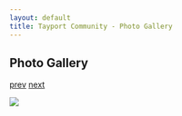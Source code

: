 ```yaml
---
layout: default
title: Tayport Community - Photo Gallery
---
```

## Photo Gallery

[prev](http://tayport.org.uk/photo/172) [next](http://tayport.org.uk/photo/174)

![ ](http://tayport.org.uk/media/173.jpg " ")

